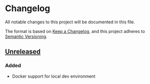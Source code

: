 # Changelog

All notable changes to this project will be documented in this file.

The format is based on [Keep a Changelog](https://keepachangelog.com/en/1.0.0/),
and this project adheres to [Semantic Versioning](https://semver.org/spec/v2.0.0.html).

## [Unreleased](https://github.com/Art4/wegliphant/compare/3a69d42338ea699afe87fe6f9a0cb1e9059e505d...main)

### Added

- Docker support for local dev environment
